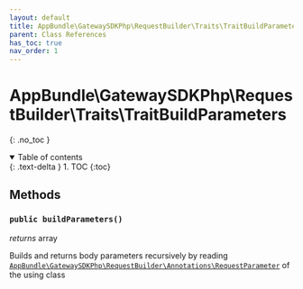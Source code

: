 ```yaml
---
layout: default
title: AppBundle\GatewaySDKPhp\RequestBuilder\Traits\TraitBuildParameters
parent: Class References
has_toc: true
nav_order: 1
---
```


# AppBundle\GatewaySDKPhp\RequestBuilder\Traits\TraitBuildParameters
{: .no_toc }



<details open markdown="block">
  <summary>
    Table of contents
  </summary>
  {: .text-delta }
1. TOC
{:toc}
</details>


## Methods

### `public buildParameters()`

*returns* array

Builds and returns body parameters recursively by reading [`AppBundle\GatewaySDKPhp\RequestBuilder\Annotations\RequestParameter`](/documentation/class-ref/GatewaySDKPhp/RequestBuilder/Annotations/RequestParameter.html) of the using class